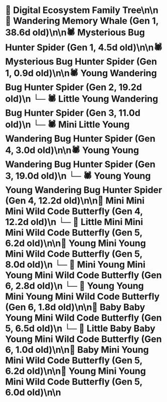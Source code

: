 # 🌳 Digital Ecosystem Family Tree\n\n🐋 Wandering Memory Whale (Gen 1, 38.6d old)\n\n🕷️ Mysterious Bug Hunter Spider (Gen 1, 4.5d old)\n\n🕷️ Mysterious Bug Hunter Spider (Gen 1, 0.9d old)\n\n🕷️ Young Wandering Bug Hunter Spider (Gen 2, 19.2d old)\n  └─ 🕷️ Little Young Wandering Bug Hunter Spider (Gen 3, 11.0d old)\n    └─ 🕷️ Mini Little Young Wandering Bug Hunter Spider (Gen 4, 3.0d old)\n\n🕷️ Young Young Wandering Bug Hunter Spider (Gen 3, 19.0d old)\n  └─ 🕷️ Young Young Young Wandering Bug Hunter Spider (Gen 4, 12.2d old)\n\n🦋 Mini Mini Mini Wild Code Butterfly (Gen 4, 12.2d old)\n  └─ 🦋 Little Mini Mini Mini Wild Code Butterfly (Gen 5, 6.2d old)\n\n🦋 Young Mini Young Mini Wild Code Butterfly (Gen 5, 8.0d old)\n  └─ 🦋 Mini Young Mini Young Mini Wild Code Butterfly (Gen 6, 2.8d old)\n  └─ 🦋 Young Young Mini Young Mini Wild Code Butterfly (Gen 6, 1.8d old)\n\n🦋 Baby Baby Young Mini Wild Code Butterfly (Gen 5, 6.5d old)\n  └─ 🦋 Little Baby Baby Young Mini Wild Code Butterfly (Gen 6, 1.0d old)\n\n🦋 Baby Mini Young Mini Wild Code Butterfly (Gen 5, 6.2d old)\n\n🦋 Young Mini Young Mini Wild Code Butterfly (Gen 5, 6.0d old)\n\n
